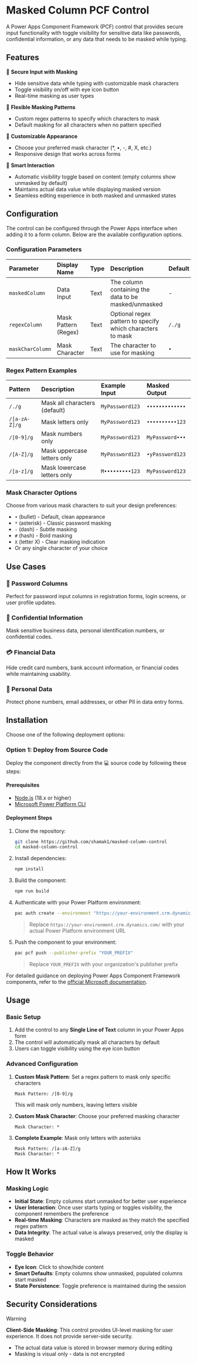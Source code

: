 # Masked Column PCF Control

A Power Apps Component Framework (PCF) control that provides secure input functionality with toggle visibility for sensitive data like passwords, confidential information, or any data that needs to be masked while typing.

## Features

🔐 **Secure Input with Masking**
- Hide sensitive data while typing with customizable mask characters
- Toggle visibility on/off with eye icon button
- Real-time masking as user types

🎯 **Flexible Masking Patterns**
- Custom regex patterns to specify which characters to mask
- Default masking for all characters when no pattern specified

🎨 **Customizable Appearance**
- Choose your preferred mask character (*, •, -, #, X, etc.)
- Responsive design that works across forms

🔄 **Smart Interaction**
- Automatic visibility toggle based on content (empty columns show unmasked by default)
- Maintains actual data value while displaying masked version
- Seamless editing experience in both masked and unmasked states

## Configuration

The control can be configured through the Power Apps interface when adding it to a form column. Below are the available configuration options.

### Configuration Parameters

| Parameter | Display Name | Type | Description | Default | Required |
|:---|:---|:---|:---|:---|:---|
| `maskedColumn` | Data Input | Text | The column containing the data to be masked/unmasked | - | ✅ |
| `regexColumn` | Mask Pattern (Regex) | Text | Optional regex pattern to specify which characters to mask | `/./g` | ❌ |
| `maskCharColumn` | Mask Character | Text | The character to use for masking | `•` | ❌ |

### Regex Pattern Examples

| Pattern | Description | Example Input | Masked Output |
|:---|:---|:---|:---|
| `/./g` | Mask all characters (default) | `MyPassword123` | `•••••••••••••` |
| `/[a-zA-Z]/g` | Mask letters only | `MyPassword123` | `••••••••••123` |
| `/[0-9]/g` | Mask numbers only | `MyPassword123` | `MyPassword•••` |
| `/[A-Z]/g` | Mask uppercase letters only | `MyPassword123` | `•yPassword123` |
| `/[a-z]/g` | Mask lowercase letters only | `M•••••••••123` | `MyPassword123` |

### Mask Character Options

Choose from various mask characters to suit your design preferences:

- `•` (bullet) - Default, clean appearance
- `*` (asterisk) - Classic password masking
- `-` (dash) - Subtle masking
- `#` (hash) - Bold masking
- `X` (letter X) - Clear masking indication
- Or any single character of your choice

## Use Cases

### 🔑 Password Columns
Perfect for password input columns in registration forms, login screens, or user profile updates.

### 📄 Confidential Information
Mask sensitive business data, personal identification numbers, or confidential codes.

### 💳 Financial Data
Hide credit card numbers, bank account information, or financial codes while maintaining usability.

### 📱 Personal Data
Protect phone numbers, email addresses, or other PII in data entry forms.

## Installation

Choose one of the following deployment options:

### Option 1: Deploy from Source Code
Deploy the component directly from the 💻 source code by following these steps:

#### Prerequisites
- [Node.js](https://nodejs.org/) (18.x or higher)
- [Microsoft Power Platform CLI](https://docs.microsoft.com/en-us/powerapps/developer/data-platform/powerapps-cli)

#### Deployment Steps
1. Clone the repository:
   ```bash
   git clone https://github.com/shamak1/masked-column-control
   cd masked-column-control
   ```

2. Install dependencies:
   ```bash
   npm install
   ```

3. Build the component:
   ```bash
   npm run build
   ```

4. Authenticate with your Power Platform environment:
   ```bash
   pac auth create --environment "https://your-environment.crm.dynamics.com/"
   ```
   > Replace `https://your-environment.crm.dynamics.com/` with your actual Power Platform environment URL

5. Push the component to your environment:
   ```bash
   pac pcf push --publisher-prefix "YOUR_PREFIX"
   ```
   > Replace `YOUR_PREFIX` with your organization's publisher prefix

For detailed guidance on deploying Power Apps Component Framework components, refer to the [official Microsoft documentation](https://learn.microsoft.com/en-us/power-apps/developer/component-framework/import-custom-controls#deploying-code-components).

## Usage

### Basic Setup
1. Add the control to any **Single Line of Text** column in your Power Apps form
2. The control will automatically mask all characters by default
3. Users can toggle visibility using the eye icon button

### Advanced Configuration
1. **Custom Mask Pattern**: Set a regex pattern to mask only specific characters
   ```
   Mask Pattern: /[0-9]/g
   ```
   This will mask only numbers, leaving letters visible

2. **Custom Mask Character**: Choose your preferred masking character
   ```
   Mask Character: *
   ```

3. **Complete Example**: Mask only letters with asterisks
   ```
   Mask Pattern: /[a-zA-Z]/g
   Mask Character: *
   ```

## How It Works

### Masking Logic
- **Initial State**: Empty columns start unmasked for better user experience
- **User Interaction**: Once user starts typing or toggles visibility, the component remembers the preference
- **Real-time Masking**: Characters are masked as they match the specified regex pattern
- **Data Integrity**: The actual value is always preserved, only the display is masked

### Toggle Behavior
- **Eye Icon**: Click to show/hide content
- **Smart Defaults**: Empty columns show unmasked, populated columns start masked
- **State Persistence**: Toggle preference is maintained during the session


## Security Considerations

> [!WARNING]
> **Client-Side Masking**: This control provides UI-level masking for user experience. It does not provide server-side security.

- The actual data value is stored in browser memory during editing
- Masking is visual only - data is not encrypted
